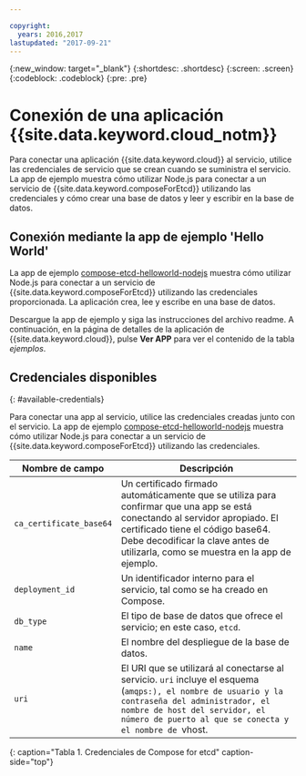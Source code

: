 ```yaml
---

copyright:
  years: 2016,2017
lastupdated: "2017-09-21"
---
```


{:new_window: target="_blank"}
{:shortdesc: .shortdesc}
{:screen: .screen}
{:codeblock: .codeblock}
{:pre: .pre}

# Conexión de una aplicación {{site.data.keyword.cloud_notm}}

Para conectar una aplicación {{site.data.keyword.cloud}} al servicio, utilice las credenciales de servicio que se crean cuando se suministra el servicio. La app de ejemplo muestra cómo utilizar Node.js para conectar a un servicio de {{site.data.keyword.composeForEtcd}} utilizando las credenciales y cómo crear una base de datos y leer y escribir en la base de datos.

## Conexión mediante la app de ejemplo 'Hello World'

La app de ejemplo [compose-etcd-helloworld-nodejs](https://github.com/IBM-Bluemix/compose-etcd-helloworld-nodejs) muestra cómo utilizar Node.js para conectar a un servicio de {{site.data.keyword.composeForEtcd}} utilizando las credenciales proporcionada. La aplicación crea, lee y escribe en una base de datos.

Descargue la app de ejemplo y siga las instrucciones del archivo readme. A continuación, en la página de detalles de la aplicación de {{site.data.keyword.cloud}}, pulse **Ver APP** para ver el contenido de la tabla *ejemplos*.

## Credenciales disponibles
{: #available-credentials}

Para conectar una app al servicio, utilice las credenciales creadas junto con el servicio. La app de ejemplo [compose-etcd-helloworld-nodejs](https://github.com/IBM-Bluemix/compose-etcd-helloworld-nodejs) muestra cómo utilizar Node.js para conectar a un servicio de {{site.data.keyword.composeForEtcd}} utilizando las credenciales.

|Nombre de campo|Descripción|
|----------|-----------|
|`ca_certificate_base64`|Un certificado firmado automáticamente que se utiliza para confirmar que una app se está conectando al servidor apropiado. El certificado tiene el código base64. Debe decodificar la clave antes de utilizarla, como se muestra en la app de ejemplo.|
|`deployment_id`|Un identificador interno para el servicio, tal como se ha creado en Compose.|
|`db_type`|El tipo de base de datos que ofrece el servicio; en este caso, `etcd`.|
|`name`|El nombre del despliegue de la base de datos.|
|`uri`|El URI que se utilizará al conectarse al servicio. `uri` incluye el esquema (`amqps:), el nombre de usuario y la contraseña del administrador, el nombre de host del servidor, el número de puerto al que se conecta y el nombre de `vhost.|
{: caption="Tabla 1. Credenciales de Compose for etcd" caption-side="top"}
